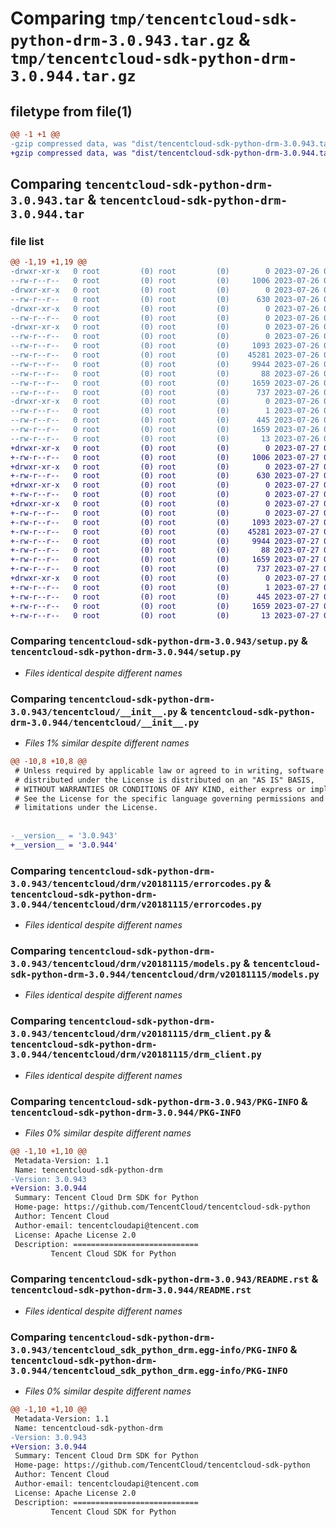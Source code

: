 # Comparing `tmp/tencentcloud-sdk-python-drm-3.0.943.tar.gz` & `tmp/tencentcloud-sdk-python-drm-3.0.944.tar.gz`

## filetype from file(1)

```diff
@@ -1 +1 @@
-gzip compressed data, was "dist/tencentcloud-sdk-python-drm-3.0.943.tar", last modified: Wed Jul 26 00:36:21 2023, max compression
+gzip compressed data, was "dist/tencentcloud-sdk-python-drm-3.0.944.tar", last modified: Thu Jul 27 02:14:37 2023, max compression
```

## Comparing `tencentcloud-sdk-python-drm-3.0.943.tar` & `tencentcloud-sdk-python-drm-3.0.944.tar`

### file list

```diff
@@ -1,19 +1,19 @@
-drwxr-xr-x   0 root         (0) root         (0)        0 2023-07-26 00:36:21.000000 tencentcloud-sdk-python-drm-3.0.943/
--rw-r--r--   0 root         (0) root         (0)     1006 2023-07-26 00:36:21.000000 tencentcloud-sdk-python-drm-3.0.943/setup.py
-drwxr-xr-x   0 root         (0) root         (0)        0 2023-07-26 00:36:21.000000 tencentcloud-sdk-python-drm-3.0.943/tencentcloud/
--rw-r--r--   0 root         (0) root         (0)      630 2023-07-26 00:36:21.000000 tencentcloud-sdk-python-drm-3.0.943/tencentcloud/__init__.py
-drwxr-xr-x   0 root         (0) root         (0)        0 2023-07-26 00:36:21.000000 tencentcloud-sdk-python-drm-3.0.943/tencentcloud/drm/
--rw-r--r--   0 root         (0) root         (0)        0 2023-07-26 00:36:21.000000 tencentcloud-sdk-python-drm-3.0.943/tencentcloud/drm/__init__.py
-drwxr-xr-x   0 root         (0) root         (0)        0 2023-07-26 00:36:21.000000 tencentcloud-sdk-python-drm-3.0.943/tencentcloud/drm/v20181115/
--rw-r--r--   0 root         (0) root         (0)        0 2023-07-26 00:36:21.000000 tencentcloud-sdk-python-drm-3.0.943/tencentcloud/drm/v20181115/__init__.py
--rw-r--r--   0 root         (0) root         (0)     1093 2023-07-26 00:36:21.000000 tencentcloud-sdk-python-drm-3.0.943/tencentcloud/drm/v20181115/errorcodes.py
--rw-r--r--   0 root         (0) root         (0)    45281 2023-07-26 00:36:21.000000 tencentcloud-sdk-python-drm-3.0.943/tencentcloud/drm/v20181115/models.py
--rw-r--r--   0 root         (0) root         (0)     9944 2023-07-26 00:36:21.000000 tencentcloud-sdk-python-drm-3.0.943/tencentcloud/drm/v20181115/drm_client.py
--rw-r--r--   0 root         (0) root         (0)       88 2023-07-26 00:36:21.000000 tencentcloud-sdk-python-drm-3.0.943/setup.cfg
--rw-r--r--   0 root         (0) root         (0)     1659 2023-07-26 00:36:21.000000 tencentcloud-sdk-python-drm-3.0.943/PKG-INFO
--rw-r--r--   0 root         (0) root         (0)      737 2023-07-26 00:36:21.000000 tencentcloud-sdk-python-drm-3.0.943/README.rst
-drwxr-xr-x   0 root         (0) root         (0)        0 2023-07-26 00:36:21.000000 tencentcloud-sdk-python-drm-3.0.943/tencentcloud_sdk_python_drm.egg-info/
--rw-r--r--   0 root         (0) root         (0)        1 2023-07-26 00:36:21.000000 tencentcloud-sdk-python-drm-3.0.943/tencentcloud_sdk_python_drm.egg-info/dependency_links.txt
--rw-r--r--   0 root         (0) root         (0)      445 2023-07-26 00:36:21.000000 tencentcloud-sdk-python-drm-3.0.943/tencentcloud_sdk_python_drm.egg-info/SOURCES.txt
--rw-r--r--   0 root         (0) root         (0)     1659 2023-07-26 00:36:21.000000 tencentcloud-sdk-python-drm-3.0.943/tencentcloud_sdk_python_drm.egg-info/PKG-INFO
--rw-r--r--   0 root         (0) root         (0)       13 2023-07-26 00:36:21.000000 tencentcloud-sdk-python-drm-3.0.943/tencentcloud_sdk_python_drm.egg-info/top_level.txt
+drwxr-xr-x   0 root         (0) root         (0)        0 2023-07-27 02:14:37.000000 tencentcloud-sdk-python-drm-3.0.944/
+-rw-r--r--   0 root         (0) root         (0)     1006 2023-07-27 02:14:37.000000 tencentcloud-sdk-python-drm-3.0.944/setup.py
+drwxr-xr-x   0 root         (0) root         (0)        0 2023-07-27 02:14:37.000000 tencentcloud-sdk-python-drm-3.0.944/tencentcloud/
+-rw-r--r--   0 root         (0) root         (0)      630 2023-07-27 02:14:37.000000 tencentcloud-sdk-python-drm-3.0.944/tencentcloud/__init__.py
+drwxr-xr-x   0 root         (0) root         (0)        0 2023-07-27 02:14:37.000000 tencentcloud-sdk-python-drm-3.0.944/tencentcloud/drm/
+-rw-r--r--   0 root         (0) root         (0)        0 2023-07-27 02:14:37.000000 tencentcloud-sdk-python-drm-3.0.944/tencentcloud/drm/__init__.py
+drwxr-xr-x   0 root         (0) root         (0)        0 2023-07-27 02:14:37.000000 tencentcloud-sdk-python-drm-3.0.944/tencentcloud/drm/v20181115/
+-rw-r--r--   0 root         (0) root         (0)        0 2023-07-27 02:14:37.000000 tencentcloud-sdk-python-drm-3.0.944/tencentcloud/drm/v20181115/__init__.py
+-rw-r--r--   0 root         (0) root         (0)     1093 2023-07-27 02:14:37.000000 tencentcloud-sdk-python-drm-3.0.944/tencentcloud/drm/v20181115/errorcodes.py
+-rw-r--r--   0 root         (0) root         (0)    45281 2023-07-27 02:14:37.000000 tencentcloud-sdk-python-drm-3.0.944/tencentcloud/drm/v20181115/models.py
+-rw-r--r--   0 root         (0) root         (0)     9944 2023-07-27 02:14:37.000000 tencentcloud-sdk-python-drm-3.0.944/tencentcloud/drm/v20181115/drm_client.py
+-rw-r--r--   0 root         (0) root         (0)       88 2023-07-27 02:14:37.000000 tencentcloud-sdk-python-drm-3.0.944/setup.cfg
+-rw-r--r--   0 root         (0) root         (0)     1659 2023-07-27 02:14:37.000000 tencentcloud-sdk-python-drm-3.0.944/PKG-INFO
+-rw-r--r--   0 root         (0) root         (0)      737 2023-07-27 02:14:37.000000 tencentcloud-sdk-python-drm-3.0.944/README.rst
+drwxr-xr-x   0 root         (0) root         (0)        0 2023-07-27 02:14:37.000000 tencentcloud-sdk-python-drm-3.0.944/tencentcloud_sdk_python_drm.egg-info/
+-rw-r--r--   0 root         (0) root         (0)        1 2023-07-27 02:14:37.000000 tencentcloud-sdk-python-drm-3.0.944/tencentcloud_sdk_python_drm.egg-info/dependency_links.txt
+-rw-r--r--   0 root         (0) root         (0)      445 2023-07-27 02:14:37.000000 tencentcloud-sdk-python-drm-3.0.944/tencentcloud_sdk_python_drm.egg-info/SOURCES.txt
+-rw-r--r--   0 root         (0) root         (0)     1659 2023-07-27 02:14:37.000000 tencentcloud-sdk-python-drm-3.0.944/tencentcloud_sdk_python_drm.egg-info/PKG-INFO
+-rw-r--r--   0 root         (0) root         (0)       13 2023-07-27 02:14:37.000000 tencentcloud-sdk-python-drm-3.0.944/tencentcloud_sdk_python_drm.egg-info/top_level.txt
```

### Comparing `tencentcloud-sdk-python-drm-3.0.943/setup.py` & `tencentcloud-sdk-python-drm-3.0.944/setup.py`

 * *Files identical despite different names*

### Comparing `tencentcloud-sdk-python-drm-3.0.943/tencentcloud/__init__.py` & `tencentcloud-sdk-python-drm-3.0.944/tencentcloud/__init__.py`

 * *Files 1% similar despite different names*

```diff
@@ -10,8 +10,8 @@
 # Unless required by applicable law or agreed to in writing, software
 # distributed under the License is distributed on an "AS IS" BASIS,
 # WITHOUT WARRANTIES OR CONDITIONS OF ANY KIND, either express or implied.
 # See the License for the specific language governing permissions and
 # limitations under the License.
 
 
-__version__ = '3.0.943'
+__version__ = '3.0.944'
```

### Comparing `tencentcloud-sdk-python-drm-3.0.943/tencentcloud/drm/v20181115/errorcodes.py` & `tencentcloud-sdk-python-drm-3.0.944/tencentcloud/drm/v20181115/errorcodes.py`

 * *Files identical despite different names*

### Comparing `tencentcloud-sdk-python-drm-3.0.943/tencentcloud/drm/v20181115/models.py` & `tencentcloud-sdk-python-drm-3.0.944/tencentcloud/drm/v20181115/models.py`

 * *Files identical despite different names*

### Comparing `tencentcloud-sdk-python-drm-3.0.943/tencentcloud/drm/v20181115/drm_client.py` & `tencentcloud-sdk-python-drm-3.0.944/tencentcloud/drm/v20181115/drm_client.py`

 * *Files identical despite different names*

### Comparing `tencentcloud-sdk-python-drm-3.0.943/PKG-INFO` & `tencentcloud-sdk-python-drm-3.0.944/PKG-INFO`

 * *Files 0% similar despite different names*

```diff
@@ -1,10 +1,10 @@
 Metadata-Version: 1.1
 Name: tencentcloud-sdk-python-drm
-Version: 3.0.943
+Version: 3.0.944
 Summary: Tencent Cloud Drm SDK for Python
 Home-page: https://github.com/TencentCloud/tencentcloud-sdk-python
 Author: Tencent Cloud
 Author-email: tencentcloudapi@tencent.com
 License: Apache License 2.0
 Description: ============================
         Tencent Cloud SDK for Python
```

### Comparing `tencentcloud-sdk-python-drm-3.0.943/README.rst` & `tencentcloud-sdk-python-drm-3.0.944/README.rst`

 * *Files identical despite different names*

### Comparing `tencentcloud-sdk-python-drm-3.0.943/tencentcloud_sdk_python_drm.egg-info/PKG-INFO` & `tencentcloud-sdk-python-drm-3.0.944/tencentcloud_sdk_python_drm.egg-info/PKG-INFO`

 * *Files 0% similar despite different names*

```diff
@@ -1,10 +1,10 @@
 Metadata-Version: 1.1
 Name: tencentcloud-sdk-python-drm
-Version: 3.0.943
+Version: 3.0.944
 Summary: Tencent Cloud Drm SDK for Python
 Home-page: https://github.com/TencentCloud/tencentcloud-sdk-python
 Author: Tencent Cloud
 Author-email: tencentcloudapi@tencent.com
 License: Apache License 2.0
 Description: ============================
         Tencent Cloud SDK for Python
```

